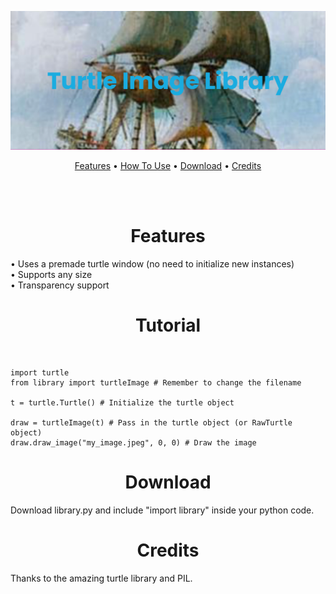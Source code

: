 [![banner image](https://github.com/Ongenix/Turtle-Image-Library/blob/0ce23fc298620fe9133e8cb53cd6abc8277fd22a/banner.png)](https://github.com/Ongenix/Turtle-Image-Library/blob/0ce23fc298620fe9133e8cb53cd6abc8277fd22a/banner.png)

<p align="center">
  <a href="#features">Features</a> •
  <a href="#how-to-use">How To Use</a> •
  <a href="#download">Download</a> •
  <a href="#credits">Credits</a>
</p>

<br><br>

<h1 align="center" id="features">
  Features
</h1>
• Uses a premade turtle window (no need to initialize new instances)<br>
• Supports any size<br>
• Transparency support<br>

<h1 align="center" id="how-to-use">
  Tutorial
</h1>
<br>

```
import turtle
from library import turtleImage # Remember to change the filename

t = turtle.Turtle() # Initialize the turtle object

draw = turtleImage(t) # Pass in the turtle object (or RawTurtle object)
draw.draw_image("my_image.jpeg", 0, 0) # Draw the image
```
<h1 align="center" id="download">
  Download
</h1>
<p>Download library.py and include "import library" inside your python code.</p>

<h1 align="center" id="credits">
  Credits
</h1>
<p>Thanks to the amazing turtle library and PIL.</p>
